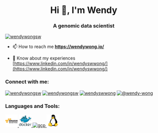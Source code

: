 <h1 align="center">Hi 👋, I'm Wendy</h1>
<h3 align="center">A genomic data scientist</h3>

<p align="left"> <a href="https://twitter.com/wendywongsw" target="blank"><img src="https://img.shields.io/twitter/follow/wendywongsw?logo=twitter&style=for-the-badge" alt="wendywongsw" /></a> </p>

- 📫 How to reach me **https://wendywong.io/**

- 📄 Know about my experiences [https://www.linkedin.com/in/wendyswwong/](https://www.linkedin.com/in/wendyswwong/)

<h3 align="left">Connect with me:</h3>
<p align="left">
<a href="https://dev.to/wendywongsw" target="blank"><img align="center" src="https://cdn.jsdelivr.net/npm/simple-icons@3.0.1/icons/dev-dot-to.svg" alt="wendywongsw" height="30" width="40" /></a>
<a href="https://twitter.com/wendywongsw" target="blank"><img align="center" src="https://raw.githubusercontent.com/rahuldkjain/github-profile-readme-generator/master/src/images/icons/Social/twitter.svg" alt="wendywongsw" height="30" width="40" /></a>
<a href="https://linkedin.com/in/wendyswwong" target="blank"><img align="center" src="https://raw.githubusercontent.com/rahuldkjain/github-profile-readme-generator/master/src/images/icons/Social/linked-in-alt.svg" alt="wendyswwong" height="30" width="40" /></a>
<a href="https://medium.com/@wendy-wong" target="blank"><img align="center" src="https://raw.githubusercontent.com/rahuldkjain/github-profile-readme-generator/master/src/images/icons/Social/medium.svg" alt="@wendy-wong" height="30" width="40" /></a>
</p>

<h3 align="left">Languages and Tools:</h3>
<p align="left"> <a href="https://aws.amazon.com" target="_blank"> <img src="https://raw.githubusercontent.com/devicons/devicon/master/icons/amazonwebservices/amazonwebservices-original-wordmark.svg" alt="aws" width="40" height="40"/> </a> <a href="https://www.docker.com/" target="_blank"> <img src="https://raw.githubusercontent.com/devicons/devicon/master/icons/docker/docker-original-wordmark.svg" alt="docker" width="40" height="40"/> </a> <a href="https://cloud.google.com" target="_blank"> <img src="https://www.vectorlogo.zone/logos/google_cloud/google_cloud-icon.svg" alt="gcp" width="40" height="40"/> </a> <a href="https://www.linux.org/" target="_blank"> <img src="https://raw.githubusercontent.com/devicons/devicon/master/icons/linux/linux-original.svg" alt="linux" width="40" height="40"/> </a> </p>
